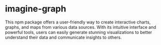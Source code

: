 # imagine-graph
This npm package offers a user-friendly way to create interactive charts, graphs, and maps from various data sources. With its intuitive interface and powerful tools, users can easily generate stunning visualizations to better understand their data and communicate insights to others.
